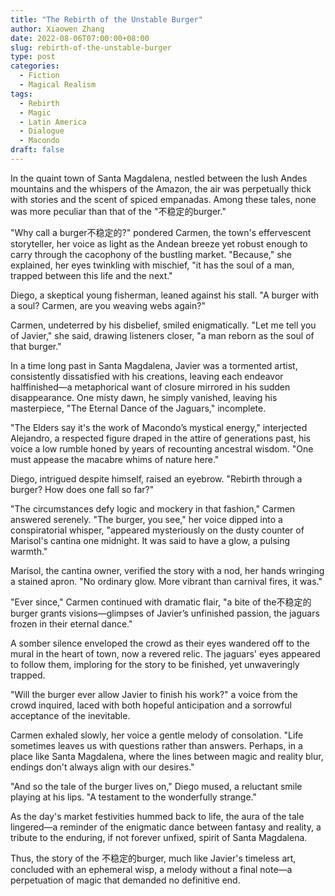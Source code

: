 ```yaml
---
title: "The Rebirth of the Unstable Burger"
author: Xiaowen Zhang
date: 2022-08-06T07:00:00+08:00
slug: rebirth-of-the-unstable-burger
type: post
categories:
  - Fiction
  - Magical Realism
tags:
  - Rebirth
  - Magic
  - Latin America
  - Dialogue
  - Macondo
draft: false
---
```


In the quaint town of Santa Magdalena, nestled between the lush Andes mountains and the whispers of the Amazon, the air was perpetually thick with stories and the scent of spiced empanadas. Among these tales, none was more peculiar than that of the "不稳定的burger."

"Why call a burger不稳定的?" pondered Carmen, the town's effervescent storyteller, her voice as light as the Andean breeze yet robust enough to carry through the cacophony of the bustling market. "Because," she explained, her eyes twinkling with mischief, "it has the soul of a man, trapped between this life and the next."

Diego, a skeptical young fisherman, leaned against his stall. "A burger with a soul? Carmen, are you weaving webs again?"

Carmen, undeterred by his disbelief, smiled enigmatically. "Let me tell you of Javier," she said, drawing listeners closer, "a man reborn as the soul of that burger."

In a time long past in Santa Magdalena, Javier was a tormented artist, consistently dissatisfied with his creations, leaving each endeavor halffinished—a metaphorical want of closure mirrored in his sudden disappearance. One misty dawn, he simply vanished, leaving his masterpiece, "The Eternal Dance of the Jaguars," incomplete.

"The Elders say it's the work of Macondo’s mystical energy," interjected Alejandro, a respected figure draped in the attire of generations past, his voice a low rumble honed by years of recounting ancestral wisdom. "One must appease the macabre whims of nature here."

Diego, intrigued despite himself, raised an eyebrow. "Rebirth through a burger? How does one fall so far?"

"The circumstances defy logic and mockery in that fashion," Carmen answered serenely. "The burger, you see," her voice dipped into a conspiratorial whisper, "appeared mysteriously on the dusty counter of Marisol's cantina one midnight. It was said to have a glow, a pulsing warmth."

Marisol, the cantina owner, verified the story with a nod, her hands wringing a stained apron. "No ordinary glow. More vibrant than carnival fires, it was."

"Ever since," Carmen continued with dramatic flair, "a bite of the不稳定的burger grants visions—glimpses of Javier’s unfinished passion, the jaguars frozen in their eternal dance."

A somber silence enveloped the crowd as their eyes wandered off to the mural in the heart of town, now a revered relic. The jaguars' eyes appeared to follow them, imploring for the story to be finished, yet unwaveringly trapped.

"Will the burger ever allow Javier to finish his work?" a voice from the crowd inquired, laced with both hopeful anticipation and a sorrowful acceptance of the inevitable.

Carmen exhaled slowly, her voice a gentle melody of consolation. "Life sometimes leaves us with questions rather than answers. Perhaps, in a place like Santa Magdalena, where the lines between magic and reality blur, endings don't always align with our desires."

"And so the tale of the burger lives on," Diego mused, a reluctant smile playing at his lips. "A testament to the wonderfully strange."

As the day's market festivities hummed back to life, the aura of the tale lingered—a reminder of the enigmatic dance between fantasy and reality, a tribute to the enduring, if not forever unfixed, spirit of Santa Magdalena.

Thus, the story of the 不稳定的burger, much like Javier's timeless art, concluded with an ephemeral wisp, a melody without a final note—a perpetuation of magic that demanded no definitive end.